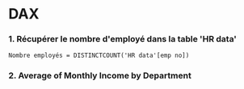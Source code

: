 # DAX

### 1. Récupérer le nombre d'employé dans la table 'HR data'
```dax
Nombre employés = DISTINCTCOUNT('HR data'[emp no])
```
### 2. Average of Monthly Income by Department
<!--
```dax
Nombre employés = DISTINCTCOUNT('HR data'[emp no])
```dax
Mesrure = average(monthly income
```
-->
